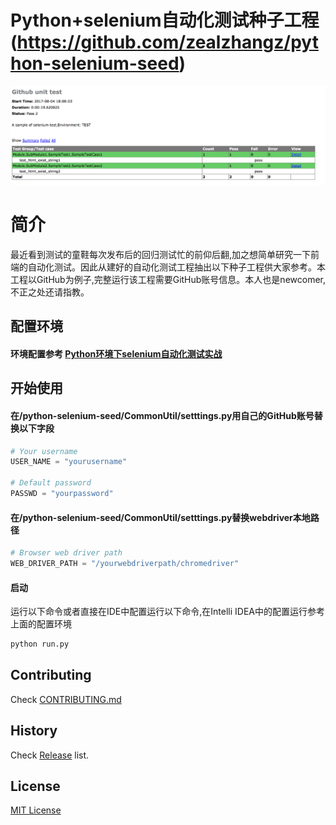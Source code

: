 # Python+selenium自动化测试种子工程 (https://github.com/zealzhangz/python-selenium-seed)

![测试结果](https://github.com/zealzhangz/python-selenium-seed/blob/master/result.png)

# 简介
最近看到测试的童鞋每次发布后的回归测试忙的前仰后翻,加之想简单研究一下前端的自动化测试。因此从建好的自动化测试工程抽出以下种子工程供大家参考。本工程以GitHub为例子,完整运行该工程需要GitHub账号信息。本人也是newcomer,不正之处还请指教。

## 配置环境
#### 环境配置参考 [Python环境下selenium自动化测试实战](https://zealzhangz.gitbooks.io/python-selenium)

## 开始使用
#### 在/python-selenium-seed/CommonUtil/setttings.py用自己的GitHub账号替换以下字段
```python
# Your username
USER_NAME = "yourusername"

# Default password
PASSWD = "yourpassword"
```
#### 在/python-selenium-seed/CommonUtil/setttings.py替换webdriver本地路径
```python
# Browser web driver path
WEB_DRIVER_PATH = "/yourwebdriverpath/chromedriver"
```
#### 启动
运行以下命令或者直接在IDE中配置运行以下命令,在Intelli IDEA中的配置运行参考上面的配置环境
```sh
python run.py
```

## Contributing

Check [CONTRIBUTING.md](https://github.com/zealzhangz/python-selenium-seed/blob/master/CONTRIBUTING.md)

## History

Check [Release](https://github.com/zealzhangz/python-selenium-seed/releases) list.

## License

[MIT License](http://zealzhangz.mit-license.org/)